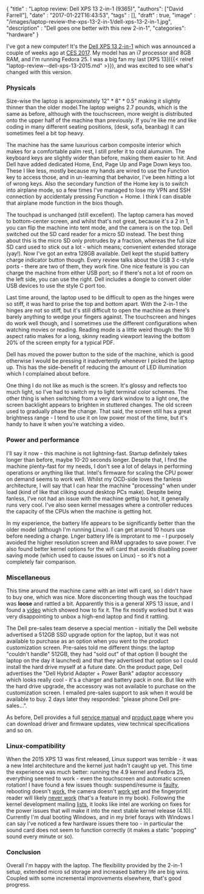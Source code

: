 
  {
    "title"  : "Laptop review: Dell XPS 13 2-in-1 (9365)",
    "authors": ["David Farrell"],
    "date"   : "2017-01-22T16:43:53",
    "tags"   : [],
    "draft"  : true,
    "image"  : "/images/laptop-review-the-xps-13-2-in-1/dell-xps-13-2-in-1.jpg",
    "description" : "Dell goes one better with this new 2-in-1",
    "categories": "hardware"
  }

I've got a new computer! It's the [Dell XPS 13 2-in-1](http://www.dell.com/en-us/shop/productdetails/xps-13-9365-2-in-1-laptop?ST=dell%20xps%2013%209365&dgc=ST&cid=297817&lid=5826643&acd=123098073120560&ven1=srcQp3wpb&ven2=e&ven3=472103725615807134) which was announced a couple of weeks ago at [CES 2017](http://arstechnica.com/gadgets/2017/01/dell-embraces-the-two-in-one-trend-with-new-xps-13-convertible/). My model has an i7 processor and 8GB RAM, and I'm running Fedora 25. I was a big fan my last [XPS 13]({{< relref "laptop-review--dell-xps-13-2015.md" >}}), and was excited to see what's changed with this version.

### Physicals
Size-wise the laptop is approximately 12" * 8" * 0.5" making it slightly thinner than the older model.The laptop weighs 2.7 pounds, which is the same as before, although with the touchscreen, more weight is distributed onto the upper half of the machine than previously. If you're like me and like coding in many different seating positions, (desk, sofa, beanbag) it can sometimes feel a bit top heavy.

The machine has the same luxurious carbon composite interior which makes for a comfortable palm rest, I still prefer it to cold alumunim. The keyboard keys are slightly wider than before, making them easier to hit. And Dell have added dedicated Home, End, Page Up and Page Down keys too. These I like less, mostly because my hands are wired to use the Function key to access those, and in un-learning that behavior, I've been hitting a lot of wrong keys. Also the secondary function of the Home key is to switch into airplane mode, so a few times I've managed to lose my VPN and SSH connection by accidentaly pressing Function + Home. I think I can disable that airplane mode function in the bios though.

The touchpad is unchanged (still excellent). The laptop camera has moved to bottom-center screen,  and whilst that's not great, because it's a 2 in 1, you can flip the machine into tent mode, and the camera is on the top. Dell switched out the SD card reader for a micro SD instead. The best thing about this is the micro SD only protrudes by a fraction, whereas the full size SD card used to stick out a lot - which means; convenient extended storage (yay!). Now I've got an extra 128GB available. Dell kept the stupid battery charge indicator button though. Every review talks about the USB 3 c-style ports - there are two of them, they work fine. One nice feature is you can charge the machine from either USB port; so if there's not a lot of room on the left side, you can use the right. Dell includes a dongle to convert older USB devices to use the style C port too.

Last time around, the laptop used to be difficult to open as the hinges were so stiff, it was hard to prise the top and bottom apart. With the 2-in-1 the hinges are not so stiff, but it's still difficult to open the machine as there's barely anything to wedge your fingers against. The touchscreen and hinges do work well though, and I sometimes use the different configurations when watching movies or reading. Reading mode is a little weird though: the 16:9 aspect ratio makes for a long, skinny reading viewport leaving the bottom 20% of the screen empty for a typical PDF.

Dell has moved the power button to the side of the machine, which is good otherwise I would be pressing it inadvertently whenever I picked the laptop up. This has the side-benefit of reducing the amount of LED illumination which I complained about before.

One thing I do not like as much is the screen. It's glossy and reflects too much light, so I've had to switch my to light terminal color schemes. The other thing is when switching from a very dark window to a light one, the screen backlight appears to brighten in stuttered changes. The old screen used to gradually phase the change. That said, the screen still has a great brightness range - I tend to use it on low power most of the time, but it's handy to have it when you're watching a video.

### Power and performance
I'll say it now - this machine is not lightning-fast. Startup definitely takes longer than before, maybe 10-20 seconds longer. Despite that, I find the machine plenty-fast for my needs, I don't see a lot of delays in performing operations or anything like that. Intel's firmware for scaling the CPU power on demand seems to work well. Whilst my OCD-side loves the fanless architecture, I will say that I can hear the machine "processing" when under load (kind of like that cliking sound desktop PCs make). Despite being fanless, I've not had an issue with the machine gettig too hot, it generally runs very cool. I've also seen kernel messages where a controller reduces the capacity of the CPUs when the machine is getting hot.

In my experience, the battery life appears to be significantly better than the older model (although I'm running Linux). I can get around 10 hours use before needing a charge. Lnger battery life is improtant to me - I purposely avoided the higher resolution screen and RAM upgrades to save power. I've also found better kernel options for the wifi card that avoids disabling power saving mode (which used to cause issues on Linux) - so it's not a completely fair comparison.

### Miscellaneous
This time around the machine came with an intel wifi card, so I didn't have to buy one, which was nice. More disconcerting though was the touchpad was **loose** and rattled a bit. Apparently this is a general XPS 13 issue, and I found a [video](https://www.youtube.com/watch?v=q1Z9adYLkyw) which showed how to fix it. The fix mostly worked but it was very disappointing to unbox a high-end laptop and find it rattling.

The Dell pre-sales team deserve a special mention - initially the Dell website advertised a 512GB SSD upgrade option for the laptop, but it was not available to purchase as an option when you went to the product customization screen. Pre-sales told me different things: the laptop "couldn't handle" 512GB, they had "sold out" of that option (I bought the laptop on the day it launched) and that they advertised that option so I could install the hard drive myself at a future date. On the product page, Dell advertises the "Dell Hybrid Adapter + Power Bank" adaptor accessory which looks really cool - it's a charger and battery pack in one. But like with the hard drive upgrade, the accessory was not available to purchase on the customization screen. I emailed pre-sales support to ask when it would be available to buy. 2 days later they responded: "please phone Dell pre-sales...".

As before, Dell provides a full [service manual](http://www.dell.com/support/manuals/us/en/19/xps-13-9365-2-in-1-laptop/XPS_9365_ServiceManual?guid=&lang=) and [product page](http://www.dell.com/support/article/us/en/04/SLN304642) where you can download driver and firmware updates, view technical specifications and so on.

### Linux-compatibility
When the 2015 XPS 13 was first released, Linux support was terrible - it was a new Intel architecture and the kernel just hadn't caught up yet. This time the experience was much better: running the 4.9 kernel and Fedora 25, everything seemed to work - even the touchscreen and automatic screen rotation! I have found a few issues though: suspend/resume is [faulty](https://bugzilla.kernel.org/show_bug.cgi?id=192591), rebooting doesn't [work](https://bugzilla.kernel.org/show_bug.cgi?id=192651), the camera doesn't [work yet](https://sourceforge.net/p/linux-uvc/mailman/message/35614418/) and the fingerprint reader will likely [never work](https://bugs.freedesktop.org/show_bug.cgi?id=99462) (that's a feature in my book). Following the kernel development mailing [lists](http://marc.info/?l=linux-pm&m=148528945028644&w=2), it looks like intel are working on fixes for the power issues that will make it into the next stable kernel release (4.10). Currently I'm dual booting Windows, and in my brief forays with Windows I can say I've noticed a few hardware issues there too - in particular the sound card does not seem to function correctly (it makes a static "popping" sound every minute or so).

### Conclusion
Overall I'm happy with the laptop. The flexibility provided by the 2-in-1 setup, extended micro sd storage and increased battery life are big wins. Coupled with some incremental improvements elsewhere, that's good progress.
